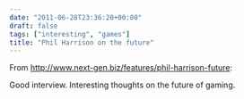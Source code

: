 ```yaml
---
date: "2011-06-28T23:36:20+00:00"
draft: false
tags: ["interesting", "games"]
title: "Phil Harrison on the future"
---
```

From http://www.next-gen.biz/features/phil-harrison-future:

Good interview. Interesting thoughts on the future of gaming.

